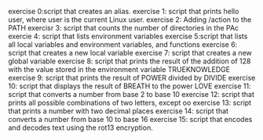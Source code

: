 exercise 0:script that creates an alias.
exercise 1: script that prints hello user, where user is the current Linux user.
exercise 2: Adding /action to the PATH
exercisr 3: script that counts the number of directories in the PAc
exercie 4: script that lists environment variables
exercise 5:script that lists all local variables and environment variables, and functions
exercise 6: script that creates a new local variable
exercise 7: script that creates a new global variable
exercise 8: script that prints the result of the addition of 128 with the value stored in the environment variable TRUEKNOWLEDGE
exercise 9: script that prints the result of POWER divided by DIVIDE
exercise 10: script that displays the result of BREATH to the power LOVE
exercise 11: script that converts a number from base 2 to base 10
exercise 12: script that prints all possible combinations of two letters, except oo
exercise 13: script that prints a number with two decimal places
exercise 14: script that converts a number from base 10 to base 16
exercise 15: script that encodes and decodes text using the rot13 encryption. 
